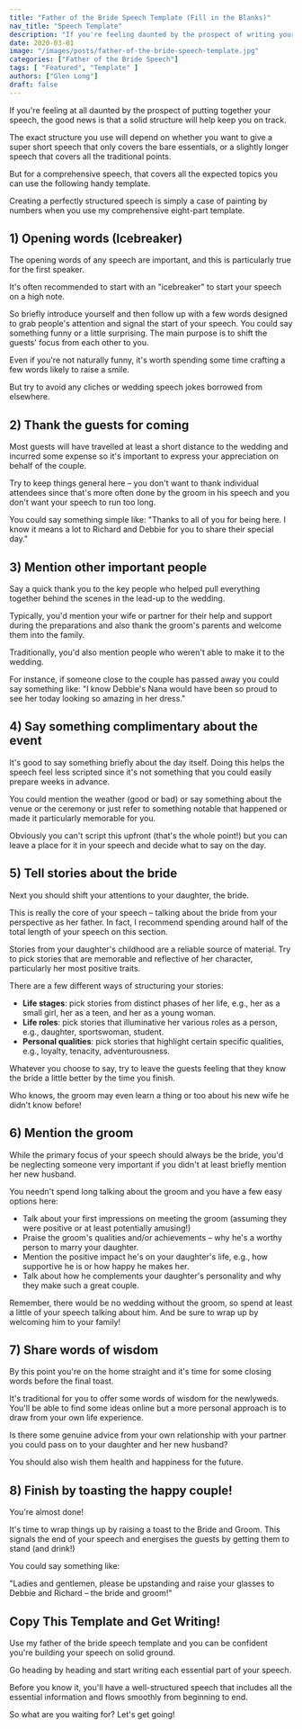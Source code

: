 ```yaml
---
title: "Father of the Bride Speech Template (Fill in the Blanks)"
nav_title: "Speech Template"
description: "If you're feeling daunted by the prospect of writing your speech, this handy template will help to keep you on track."
date: 2020-03-01
image: "/images/posts/father-of-the-bride-speech-template.jpg"
categories: ["Father of the Bride Speech"]
tags: [ "Featured", "Template" ]
authors: ["Glen Long"]
draft: false
---
```

If you're feeling at all daunted by the prospect of putting together your speech, the good news is that a solid structure will help keep you on track.

The exact structure you use will depend on whether you want to give a super short speech that only covers the bare essentials, or a slightly longer speech that covers all the traditional points.

But for a comprehensive speech, that covers all the expected topics you can use the following handy template.

Creating a perfectly structured speech is simply a case of painting by numbers when you use my comprehensive eight-part template.

## 1) Opening words (Icebreaker)

The opening words of any speech are important, and this is particularly true for the first speaker.

It's often recommended to start with an "icebreaker" to start your speech on a high note.

So briefly introduce yourself and then follow up with a few words designed to grab people's attention and signal the start of your speech. You could say something funny or a little surprising. The main purpose is to shift the guests' focus from each other to you.

Even if you're not naturally funny, it's worth spending some time crafting a few words likely to raise a smile.

But try to avoid any cliches or wedding speech jokes borrowed from elsewhere.

## 2) Thank the guests for coming

Most guests will have travelled at least a short distance to the wedding and incurred some expense so it's important to express your appreciation on behalf of the couple.

Try to keep things general here – you don't want to thank individual attendees since that's more often done by the groom in his speech and you don't want your speech to run too long.

You could say something simple like: "Thanks to all of you for being here. I know it means a lot to Richard and Debbie for you to share their special day."

## 3) Mention other important people

Say a quick thank you to the key people who helped pull everything together behind the scenes in the lead-up to the wedding.

Typically, you'd mention your wife or partner for their help and support during the preparations and also thank the groom's parents and welcome them into the family.

Traditionally, you'd also mention people who weren't able to make it to the wedding.

For instance, if someone close to the couple has passed away you could say something like: "I know Debbie's Nana would have been so proud to see her today looking so amazing in her dress."

## 4) Say something complimentary about the event

It's good to say something briefly about the day itself. Doing this helps the speech feel less scripted since it's not something that you could easily prepare weeks in advance.

You could mention the weather (good or bad) or say something about the venue or the ceremony or just refer to something notable that happened or made it particularly memorable for you.

Obviously you can't script this upfront (that's the whole point!) but you can leave a place for it in your speech and decide what to say on the day.

## 5) Tell stories about the bride

Next you should shift your attentions to your daughter, the bride.

This is really the core of your speech – talking about the bride from your perspective as her father. In fact, I recommend spending around half of the total length of your speech on this section.

Stories from your daughter's childhood are a reliable source of material. Try to pick stories that are memorable and reflective of her character, particularly her most positive traits.

There are a few different ways of structuring your stories:

- **Life stages**: pick stories from distinct phases of her life, e.g., her as a small girl, her as a teen, and her as a young woman.
- **Life roles**: pick stories that illuminative her various roles as a person, e.g., daughter, sportswoman, student.
- **Personal qualities**: pick stories that highlight certain specific qualities, e.g., loyalty, tenacity, adventurousness.

Whatever you choose to say, try to leave the guests feeling that they know the bride a little better by the time you finish.

Who knows, the groom may even learn a thing or too about his new wife he didn't know before!

## 6) Mention the groom

While the primary focus of your speech should always be the bride, you'd be neglecting someone very important if you didn't at least briefly mention her new husband.

You needn't spend long talking about the groom and you have a few easy options here:

- Talk about your first impressions on meeting the groom (assuming they were positive or at least potentially amusing!)
- Praise the groom's qualities and/or achievements – why he's a worthy person to marry your daughter.
- Mention the positive impact he's on your daughter's life, e.g., how supportive he is or how happy he makes her.
- Talk about how he complements your daughter's personality and why they make such a great couple.

Remember, there would be no wedding without the groom, so spend at least a little of your speech talking about him. And be sure to wrap up by welcoming him to your family!

## 7) Share words of wisdom

By this point you're on the home straight and it's time for some closing words before the final toast.

It's traditional for you to offer some words of wisdom for the newlyweds. You'll be able to find some ideas online but a more personal approach is to draw from your own life experience.

Is there some genuine advice from your own relationship with your partner you could pass on to your daughter and her new husband?

You should also wish them health and happiness for the future.

## 8) Finish by toasting the happy couple!

You're almost done!

It's time to wrap things up by raising a toast to the Bride and Groom. This signals the end of your speech and energises the guests by getting them to stand (and drink!)

You could say something like:

"Ladies and gentlemen, please be upstanding and raise your glasses to Debbie and Richard – the bride and groom!"

## Copy This Template and Get Writing!

Use my father of the bride speech template and you can be confident you're building your speech on solid ground.

Go heading by heading and start writing each essential part of your speech.

Before you know it, you'll have a well-structured speech that includes all the essential information and flows smoothly from beginning to end.

So what are you waiting for? Let's get going!